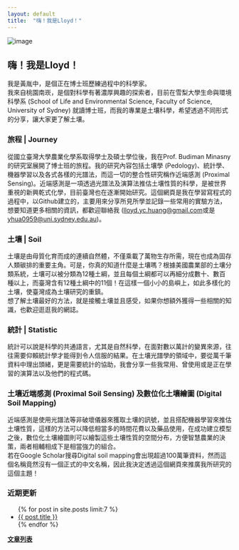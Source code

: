 ```yaml
---
layout: default
title:  "嗨！我是Lloyd！"
---  
```

![image](https://drive.google.com/uc?export=view&id=1YJlLbjGT_1JsY3ac1pIcpRgpcqzvl0K0)  

## 嗨！我是Lloyd！  
我是黃胤中，是個正在博士班歷練過程中的科學家。  
我來自桃園南崁，是個對科學有著濃厚興趣的探索者，目前在雪梨大學生命與環境科學系 (School of Life and Environmental Science, Faculty of Science, University of Sydney) 就讀博士班，而我的專業是土壤科學，希望透過不同形式的分享，讓大家更了解土壤。  
  
### 旅程 | Journey
從國立臺灣大學農業化學系取得學士及碩士學位後，我在Prof. Budiman Minasny的研究室展開了博士班的旅程。我的研究內容包括土壤學 (Pedology)、統計學、機器學習以及各式各樣的光譜法，而這一切的整合性研究稱作近端感測 (Proximal Sensing)。近端感測是一項透過光譜法及演算法推估土壤性質的科學，是被世界重視的新興乾式化學，目前臺灣也在逐漸開始研究。這個網頁是我在學習寫程式的過程中，以Github建立的，主要用來分享所見所學並記錄一些常用的實驗方法，想要知道更多相關的資訊，都歡迎聯絡我 (<a href=mailto:“lloyd.yc.huang@gmail.com”>lloyd.yc.huang@gmail.com</a>或是<a href=mailto:“yhua0959@uni.sydney.edu.au”>yhua0959@uni.sydney.edu.au</a>)。  
  
### 土壤 | Soil  
土壤是由母質化育而成的連續自然體，不僅乘載了萬物生存所需，現在也成為固存人類碳排的重要主角。可是，你真的知道什麼是土壤嗎？根據美國農業部的土壤分類系統，土壤可以被分類為12種土綱，並且每個土綱都可以再細分成數十、數百種以上，而臺灣含有12種土綱中的11個！在這樣一個小小的島嶼上，如此多樣化的土壤，使臺灣成為土壤研究的重鎮。  
想了解土壤最好的方法，就是接觸土壤並且感受，如果你想額外獲得一些相關的知識，也歡迎逛逛我的網誌。  
  
### 統計 | Statistic  
統計可以說是科學的共通語言，尤其是自然科學，在面對數以萬計的變異來源，往往需要仰賴統計學才能得到令人信服的結果。在土壤光譜學的領域中，要從萬千筆資料中理出頭緒，更是需要統計的協助，我會分享一些我常用、曾使用或是正在學習的演算法以及他們的程式碼。    
  
### 土壤近端感測 (Proximal Soil Sensing) 及數位化土壤繪圖 (Digital Soil Mapping)  
近端感測是使用光譜法等非破壞儀器來獲取土壤的訊號，並且搭配機器學習來推估土壤性質，這樣的方法可以降低相當多的時間花費以及藥品使用，在成功建立模型之後，數位化土壤繪圖則可以繪製這些土壤性質的空間分布，方便智慧農業的決策，兩者相輔相成下是相當強力的組合。  
若在Google Scholar搜尋Digital soil mapping會出現超過100萬筆資料，然而這個名稱竟然沒有一個正式的中文名稱，因此我決定透過這個網頁來推廣我所研究的這個主題！  
  
### 近期更新
<ul>
{% for post in site.posts limit:7 %}
   <li>
     <a href="{{ post.url }}">{{ post.title }}</a>
   </li>
{% endfor %}
</ul>
  
  
[**文章列表**](https://lloydychuang.github.io/categories/)

